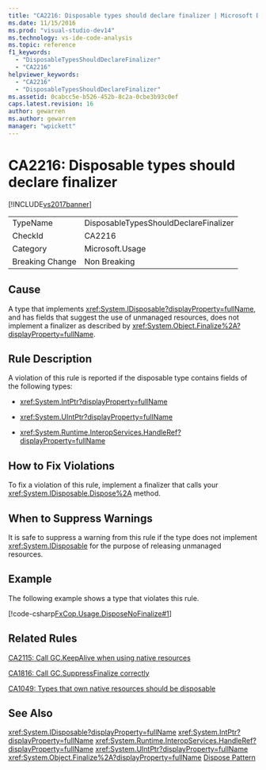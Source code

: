 ```yaml
---
title: "CA2216: Disposable types should declare finalizer | Microsoft Docs"
ms.date: 11/15/2016
ms.prod: "visual-studio-dev14"
ms.technology: vs-ide-code-analysis
ms.topic: reference
f1_keywords:
  - "DisposableTypesShouldDeclareFinalizer"
  - "CA2216"
helpviewer_keywords:
  - "CA2216"
  - "DisposableTypesShouldDeclareFinalizer"
ms.assetid: 0cabcc5e-b526-452b-8c2a-0cbe3b93c0ef
caps.latest.revision: 16
author: gewarren
ms.author: gewarren
manager: "wpickett"
---
```

# CA2216: Disposable types should declare finalizer
[!INCLUDE[vs2017banner](../includes/vs2017banner.md)]

|||
|-|-|
|TypeName|DisposableTypesShouldDeclareFinalizer|
|CheckId|CA2216|
|Category|Microsoft.Usage|
|Breaking Change|Non Breaking|

## Cause
 A type that implements <xref:System.IDisposable?displayProperty=fullName>, and has fields that suggest the use of unmanaged resources, does not implement a finalizer as described by <xref:System.Object.Finalize%2A?displayProperty=fullName>.

## Rule Description
 A violation of this rule is reported if the disposable type contains fields of the following types:

- <xref:System.IntPtr?displayProperty=fullName>

- <xref:System.UIntPtr?displayProperty=fullName>

- <xref:System.Runtime.InteropServices.HandleRef?displayProperty=fullName>

## How to Fix Violations
 To fix a violation of this rule, implement a finalizer that calls your <xref:System.IDisposable.Dispose%2A> method.

## When to Suppress Warnings
 It is safe to suppress a warning from this rule if the type does not implement <xref:System.IDisposable> for the purpose of releasing unmanaged resources.

## Example
 The following example shows a type that violates this rule.

 [!code-csharp[FxCop.Usage.DisposeNoFinalize#1](../snippets/csharp/VS_Snippets_CodeAnalysis/FxCop.Usage.DisposeNoFinalize/cs/FxCop.Usage.DisposeNoFinalize.cs#1)]

## Related Rules
 [CA2115: Call GC.KeepAlive when using native resources](../code-quality/ca2115-call-gc-keepalive-when-using-native-resources.md)

 [CA1816: Call GC.SuppressFinalize correctly](../code-quality/ca1816-call-gc-suppressfinalize-correctly.md)

 [CA1049: Types that own native resources should be disposable](../code-quality/ca1049-types-that-own-native-resources-should-be-disposable.md)

## See Also
 <xref:System.IDisposable?displayProperty=fullName>
 <xref:System.IntPtr?displayProperty=fullName>
 <xref:System.Runtime.InteropServices.HandleRef?displayProperty=fullName>
 <xref:System.UIntPtr?displayProperty=fullName>
 <xref:System.Object.Finalize%2A?displayProperty=fullName>
 [Dispose Pattern](https://msdn.microsoft.com/library/31a6c13b-d6a2-492b-9a9f-e5238c983bcb)
